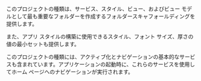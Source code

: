 ﻿このプロジェクトの種類は、サービス、スタイル、ビュー、およびビュー モデルとして最も重要なフォルダーを作成するフォルダースキャフォールディングを提供します。

また、アプリ スタイルの構築に使用できるスタイル、フォント サイズ、厚さの値の最小セットも提供します。

このプロジェクトの種類には、アクティブ化とナビゲーションの基本的なサービスも含まれています。アプリケーションの起動時に、これらのサービスを使用してホーム ページへのナビゲーションが実行されます。